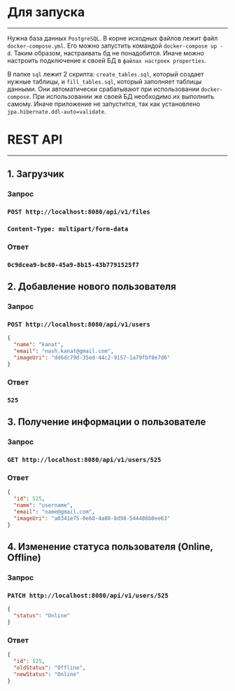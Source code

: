 # Для запуска

________________________
Нужна база данных `PostgreSQL`. В корне исходных файлов лежит файл `docker-compose.yml`.
Его можно запустить командой `docker-compose up -d`. Таким образом, настраивать бд не понадобится.
Иначе можно настроить подключение к своей БД в `файлах настроек properties`.

В папке `sql` лежит 2 скрипта: `create_tables.sql`, который создает нужные таблицы, и `fill_tables.sql`,
который заполняет таблицы данными. Они автоматически срабатывают при использовании `docker-compose`.
При использовании же своей БД необходимо их выполнить самому. Иначе приложение не запустится,
так как установлено `jpa.hibernate.ddl-auto=validate`.

# REST API

________________________

## 1. Загрузчик

### Запрос

### `POST http://localhost:8080/api/v1/files`

### `Content-Type: multipart/form-data`

### Ответ

### `0c9dcea9-bc80-45a9-8b15-43b7791525f7`

## 2. Добавление нового пользователя

### Запрос

### `POST http://localhost:8080/api/v1/users`

```json
{
  "name": "kanat",
  "email": "nash.kanat@gmail.com",
  "imageUri": "dd6dc79d-35ed-44c2-9157-1a79fbf8e7d6"
}
```

### Ответ

### `525`

## 3. Получение информации о пользователе

### Запрос

### `GET http://localhost:8080/api/v1/users/525`

### Ответ

```json
{
  "id": 525,
  "name": "username",
  "email": "name@gmail.com",
  "imageUri": "a0341e75-0e68-4a80-8d98-544486b0ee63"
}
 ```

## 4. Изменение статуса пользователя (Online, Offline)

### Запрос

### `PATCH http://localhost:8080/api/v1/users/525`

```json
{
  "status": "Online"
}
```

### Ответ

```json
{
  "id": 525,
  "oldStatus": "Offline",
  "newStatus": "Online"
}
 ```
